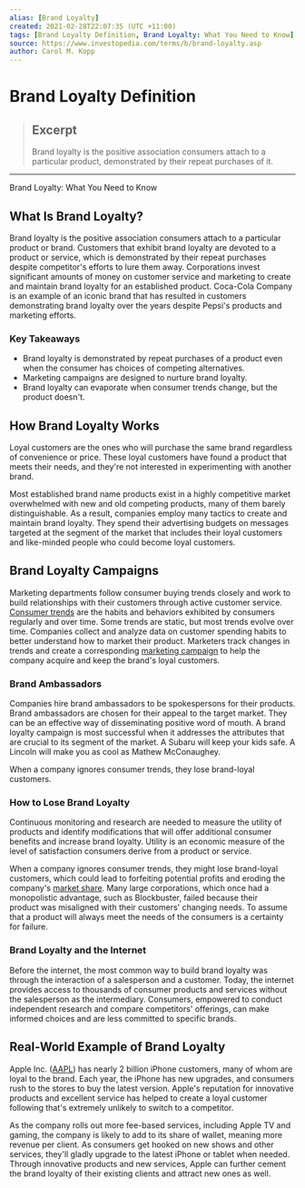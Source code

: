```yaml
---
alias: [Brand Loyalty]
created: 2021-02-28T22:07:35 (UTC +11:00)
tags: [Brand Loyalty Definition, Brand Loyalty: What You Need to Know]
source: https://www.investopedia.com/terms/b/brand-loyalty.asp
author: Carol M. Kopp
---
```


# Brand Loyalty Definition

> ## Excerpt
> Brand loyalty is the positive association consumers attach to a particular product, demonstrated by their repeat purchases of it.

---

Brand Loyalty: What You Need to Know
## What Is Brand Loyalty?

Brand loyalty is the positive association consumers attach to a particular product or brand. Customers that exhibit brand loyalty are devoted to a product or service, which is demonstrated by their repeat purchases despite competitor's efforts to lure them away. Corporations invest significant amounts of money on customer service and marketing to create and maintain brand loyalty for an established product. Coca-Cola Company is an example of an iconic brand that has resulted in customers demonstrating brand loyalty over the years despite Pepsi's products and marketing efforts.

### Key Takeaways

-   Brand loyalty is demonstrated by repeat purchases of a product even when the consumer has choices of competing alternatives.
-   Marketing campaigns are designed to nurture brand loyalty.
-   Brand loyalty can evaporate when consumer trends change, but the product doesn't.

## How Brand Loyalty Works

Loyal customers are the ones who will purchase the same brand regardless of convenience or price. These loyal customers have found a product that meets their needs, and they're not interested in experimenting with another brand.

Most established brand name products exist in a highly competitive market overwhelmed with new and old competing products, many of them barely distinguishable. As a result, companies employ many tactics to create and maintain brand loyalty. They spend their advertising budgets on messages targeted at the segment of the market that includes their loyal customers and like-minded people who could become loyal customers.

## Brand Loyalty Campaigns

Marketing departments follow consumer buying trends closely and work to build relationships with their customers through active customer service. [Consumer trends](https://www.investopedia.com/terms/c/consumer-spending.asp) are the habits and behaviors exhibited by consumers regularly and over time. Some trends are static, but most trends evolve over time. Companies collect and analyze data on customer spending habits to better understand how to market their product. Marketers track changes in trends and create a corresponding [marketing campaign](https://www.investopedia.com/terms/m/marketing-campaign.asp) to help the company acquire and keep the brand's loyal customers.

### Brand Ambassadors

Companies hire brand ambassadors to be spokespersons for their products. Brand ambassadors are chosen for their appeal to the target market. They can be an effective way of disseminating positive word of mouth. A brand loyalty campaign is most successful when it addresses the attributes that are crucial to its segment of the market. A Subaru will keep your kids safe. A Lincoln will make you as cool as Mathew McConaughey.

When a company ignores consumer trends, they lose brand-loyal customers.

### How to Lose Brand Loyalty

Continuous monitoring and research are needed to measure the utility of products and identify modifications that will offer additional consumer benefits and increase brand loyalty. Utility is an economic measure of the level of satisfaction consumers derive from a product or service.

When a company ignores consumer trends, they might lose brand-loyal customers, which could lead to forfeiting potential profits and eroding the company's [market share](https://www.investopedia.com/terms/m/marketshare.asp). Many large corporations, which once had a monopolistic advantage, such as Blockbuster, failed because their product was misaligned with their customers' changing needs. To assume that a product will always meet the needs of the consumers is a certainty for failure.  

### Brand Loyalty and the Internet

Before the internet, the most common way to build brand loyalty was through the interaction of a salesperson and a customer. Today, the internet provides access to thousands of consumer products and services without the salesperson as the intermediary. Consumers, empowered to conduct independent research and compare competitors' offerings, can make informed choices and are less committed to specific brands.

## Real-World Example of Brand Loyalty

Apple Inc. ([AAPL](https://www.investopedia.com/markets/quote?tvwidgetsymbol=aapl)) has nearly 2 billion iPhone customers, many of whom are loyal to the brand. Each year, the iPhone has new upgrades, and consumers rush to the stores to buy the latest version. Apple's reputation for innovative products and excellent service has helped to create a loyal customer following that's extremely unlikely to switch to a competitor.

As the company rolls out more fee-based services, including Apple TV and gaming, the company is likely to add to its share of wallet, meaning more revenue per client. As consumers get hooked on new shows and other services, they'll gladly upgrade to the latest iPhone or tablet when needed. Through innovative products and new services, Apple can further cement the brand loyalty of their existing clients and attract new ones as well.
